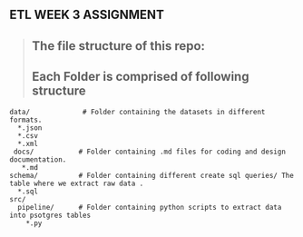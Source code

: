 ## ETL WEEK 3 ASSIGNMENT

> ## The file structure of this repo:
> ## Each Folder is comprised of following structure
```
data/             # Folder containing the datasets in different formats.
  *.json
  *.csv
  *.xml 
 docs/           # Folder containing .md files for coding and design documentation.      
   *.md
schema/          # Folder containing different create sql queries/ The table where we extract raw data .
  *.sql    
src/
  pipeline/      # Folder containing python scripts to extract data into psotgres tables    
    *.py
```
